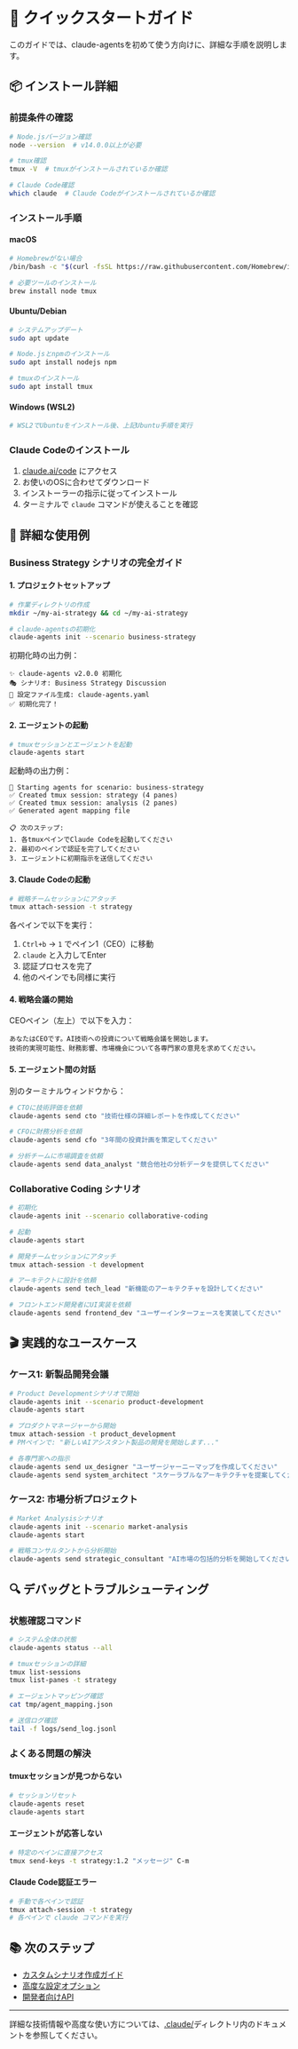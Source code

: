 # 🚀 クイックスタートガイド

このガイドでは、claude-agentsを初めて使う方向けに、詳細な手順を説明します。

## 📦 インストール詳細

### 前提条件の確認

```bash
# Node.jsバージョン確認
node --version  # v14.0.0以上が必要

# tmux確認
tmux -V  # tmuxがインストールされているか確認

# Claude Code確認
which claude  # Claude Codeがインストールされているか確認
```

### インストール手順

#### macOS
```bash
# Homebrewがない場合
/bin/bash -c "$(curl -fsSL https://raw.githubusercontent.com/Homebrew/install/HEAD/install.sh)"

# 必要ツールのインストール
brew install node tmux
```

#### Ubuntu/Debian
```bash
# システムアップデート
sudo apt update

# Node.jsとnpmのインストール
sudo apt install nodejs npm

# tmuxのインストール
sudo apt install tmux
```

#### Windows (WSL2)
```bash
# WSL2でUbuntuをインストール後、上記Ubuntu手順を実行
```

### Claude Codeのインストール

1. [claude.ai/code](https://claude.ai/code) にアクセス
2. お使いのOSに合わせてダウンロード
3. インストーラーの指示に従ってインストール
4. ターミナルで `claude` コマンドが使えることを確認

## 🎯 詳細な使用例

### Business Strategy シナリオの完全ガイド

#### 1. プロジェクトセットアップ

```bash
# 作業ディレクトリの作成
mkdir ~/my-ai-strategy && cd ~/my-ai-strategy

# claude-agentsの初期化
claude-agents init --scenario business-strategy
```

初期化時の出力例：
```
✨ claude-agents v2.0.0 初期化
🎭 シナリオ: Business Strategy Discussion
📁 設定ファイル生成: claude-agents.yaml
✅ 初期化完了！
```

#### 2. エージェントの起動

```bash
# tmuxセッションとエージェントを起動
claude-agents start
```

起動時の出力例：
```
🚀 Starting agents for scenario: business-strategy
✅ Created tmux session: strategy (4 panes)
✅ Created tmux session: analysis (2 panes)
✅ Generated agent mapping file

📋 次のステップ:
1. 各tmuxペインでClaude Codeを起動してください
2. 最初のペインで認証を完了してください
3. エージェントに初期指示を送信してください
```

#### 3. Claude Codeの起動

```bash
# 戦略チームセッションにアタッチ
tmux attach-session -t strategy
```

各ペインで以下を実行：
1. `Ctrl+b` → `1` でペイン1（CEO）に移動
2. `claude` と入力してEnter
3. 認証プロセスを完了
4. 他のペインでも同様に実行

#### 4. 戦略会議の開始

CEOペイン（左上）で以下を入力：
```
あなたはCEOです。AI技術への投資について戦略会議を開始します。
技術的実現可能性、財務影響、市場機会について各専門家の意見を求めてください。
```

#### 5. エージェント間の対話

別のターミナルウィンドウから：
```bash
# CTOに技術評価を依頼
claude-agents send cto "技術仕様の詳細レポートを作成してください"

# CFOに財務分析を依頼
claude-agents send cfo "3年間の投資計画を策定してください"

# 分析チームに市場調査を依頼
claude-agents send data_analyst "競合他社の分析データを提供してください"
```

### Collaborative Coding シナリオ

```bash
# 初期化
claude-agents init --scenario collaborative-coding

# 起動
claude-agents start

# 開発チームセッションにアタッチ
tmux attach-session -t development

# アーキテクトに設計を依頼
claude-agents send tech_lead "新機能のアーキテクチャを設計してください"

# フロントエンド開発者にUI実装を依頼
claude-agents send frontend_dev "ユーザーインターフェースを実装してください"
```

## 🎬 実践的なユースケース

### ケース1: 新製品開発会議

```bash
# Product Developmentシナリオで開始
claude-agents init --scenario product-development
claude-agents start

# プロダクトマネージャーから開始
tmux attach-session -t product_development
# PMペインで: "新しいAIアシスタント製品の開発を開始します..."

# 各専門家への指示
claude-agents send ux_designer "ユーザージャーニーマップを作成してください"
claude-agents send system_architect "スケーラブルなアーキテクチャを提案してください"
```

### ケース2: 市場分析プロジェクト

```bash
# Market Analysisシナリオ
claude-agents init --scenario market-analysis
claude-agents start

# 戦略コンサルタントから分析開始
claude-agents send strategic_consultant "AI市場の包括的分析を開始してください"
```

## 🔍 デバッグとトラブルシューティング

### 状態確認コマンド

```bash
# システム全体の状態
claude-agents status --all

# tmuxセッションの詳細
tmux list-sessions
tmux list-panes -t strategy

# エージェントマッピング確認
cat tmp/agent_mapping.json

# 送信ログ確認
tail -f logs/send_log.jsonl
```

### よくある問題の解決

#### tmuxセッションが見つからない
```bash
# セッションリセット
claude-agents reset
claude-agents start
```

#### エージェントが応答しない
```bash
# 特定のペインに直接アクセス
tmux send-keys -t strategy:1.2 "メッセージ" C-m
```

#### Claude Code認証エラー
```bash
# 手動で各ペインで認証
tmux attach-session -t strategy
# 各ペインで claude コマンドを実行
```

## 📚 次のステップ

- [カスタムシナリオ作成ガイド](.claude/custom-scenarios.md)
- [高度な設定オプション](.claude/architecture.md)
- [開発者向けAPI](.claude/development.md)

---

詳細な技術情報や高度な使い方については、[.claude/](.claude/)ディレクトリ内のドキュメントを参照してください。